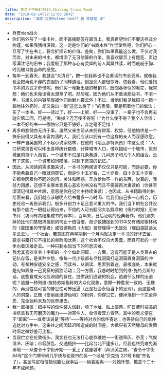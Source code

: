 ```yaml
---
title: 查令十字街84号84,Charing Cross Road
date: "2019-02-14T22:12:03.284Z"
description: "海莲·汉芙Helene Hanff 著 陈建铭 译"
---
```


* 兵燹xian战火
* 你们另外写了一张卡片，而不直接题签在扉页上，我真希望你们不要这样过分拘谨。如果我猜得没错，这一定是你们的“书商本性”作祟使然吧，你们担心一旦写了字在书上，将会折损它的价值。差矣，你们如果真能这么做，不仅对我而言，对未来的书主，都增添了无可估算的价值。我喜欢扉页上有题签、页边写满注记的旧书；我爱极了那种与心有灵犀的前人冥冥共读，时而戚戚于胸、时而被耳提面命的感觉。
* 每年一到春天，我就会“大清仓”，把一些我再也不会重读的书全丢掉，就像我也会把再也不穿的衣服扔了同样道理。倒是旁人都很惊讶，依我看，他们爱惜书本的方式才奇怪呢。他们买一堆新出版的畅销书，囫囵吞枣似的看完，我常想：他们也未免读得太潦草了吧。然后呢，因为他们从不重读那些书，不消一年，书里头的内容早就被他们抛到九霄云外！不过，当他们看见我把书一箱一箱地往外扔时，却又露出一副“这怎么得了！”的表情。要是照着他们的做法：买了一本书，好——读过了，好——上架，好——没事了，一辈子也不会再去碰它第二回，可是呢，“丢掉？万万使不得呀！”为什么使不得？我个人坚信：一本不好的书——哪怕它只是不够好，弃之毫不足惜！
* 再多的悲恸亦无济于事。虽然父亲生前从未拥有财富、权势，但他始终是一个快乐自得又具有丰富内涵的人，我们应该以拥有一位这样的亲人而深感欣慰。
* 一样产自英国的了不起小说家格林，在他的《哈瓦那特派员》中这么说：“人口研究报告可以印出各种统计数值、计算城市人口，借以描绘一个城市，但对城里的每个人而言，一个城市不过是几条巷道、几间房子和几个人的组合。没有了这些，一个城市如同陨落，只剩下悲凉的记忆。”
* 因此，从阅读的需求面来说，一本书的再阅读不仅仅只是可能，而是必要，你不能希冀自己一眼就洞穿它，而是你十五岁看，二十岁看，四十岁五十岁看，它都会因着你不同的询问、关注和困惑，开放给你不一样的东西，说真的，我努力回想，还想不出哪本我真心喜欢的书没有而且不需要再次重读的（你甚至深深记得其中片段，意思是你在记忆中持续重读）；也因此，从书籍取得的供给面来看，我们就应该聪明点给书籍多一点时间、给我们自己多一点机会，历史经验一再告诉我们，极多开创力十足且意义重大的书，我们当下的社会并没有那个能力一眼就认得出来，不信的人可去翻阅大名鼎鼎的《纽约时报》历来书评（坊间有其结集成书的译本），百年来，日后证明的经典著作，他们漏失掉的比他们慧眼捕捉到的何止十倍百倍，而少数捕捉到的书中又有诸如塞林格的《麦田里的守望者》或钱德勒的《大眠》被修理得一无是处（理由是脏话太多云云）。一个社会，若意图在两星期到一个月内就决定一本书的好坏去留，要求书籍打它不擅长的单败淘汰赛，这个社会不仅自大愚蠢，而且可悲的一步步向着灾难走去。一种只剩永恒当下的可悲灾难。
* 我尤其喜欢查令十字街的一个个如此洞窟，一方面，这有可能正是人类亘古的记忆存留，是某种乡愁，像每一代小孩都有寻找洞窟打造洞窟置身洞窟的冲动，有某种安适安全之感，而读书，从阅读、思索到着迷，最根底处，本来就是宛如置身一己洞窟的孤独活动；另一方面，我总时时想到列维-施特劳斯的话，这些自成天地般洞窟的存在，提供我们逃避的机会，逃避什么样的压迫呢？逃避一种列维-施特劳斯指称的大众化现象，意即一种愈发一致的、无趣的、再没性格可言的普世性可怖压逼（正是社会永恒当下的呈现），而这些动人的洞窟，正像《爱丽丝漫游仙境》的树洞，你穿过它，便掉落到一个完全异质、完全始料未及的世界里去。
* 我一直相信：把手写的信件装入信封，填了地址、贴上邮票，旷日费时投递的书信具有无可磨灭的魔力——对寄件人、收信者双方皆然。其中的奥义便在于“距离”——或者该说是“等待”——等待对方的信件寄达；也等待自己的信件送达对方手中。这来往之间因延迟所造成的时间差，大抵只有天然酵母的发菌时间之微妙差可比拟。
* 当我伫立在伦敦街头，我实在也无法打心底恭维她——街道窄仄、杂芜；气候湿冷、灰暗；市容脏乱、交通拥挤——比起台北不遑多让。但我也终究难免渐渐地——从查令十字街开始——爱上了这座城市（拜汉芙之赐，“查令十字街 84号”这个门牌号码几乎快与伦敦市的另一个地址“贝克街 221号 B座”齐名了）。甚至笃定相信她也能让我事后——隔着距离——对她怀想、惦念个二十年不成问题。
